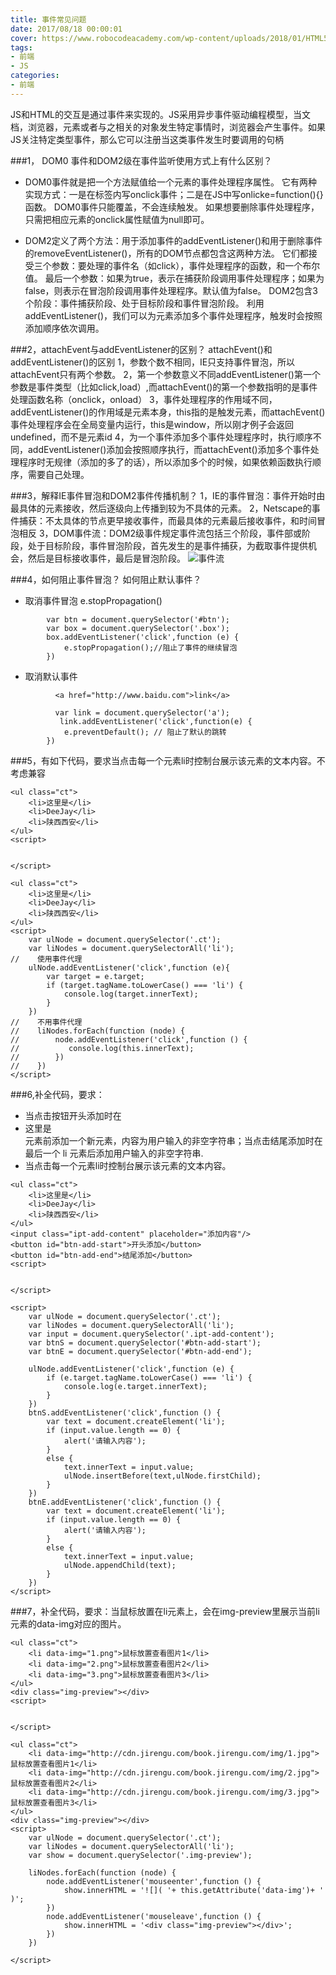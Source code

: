 ```yaml
---
title: 事件常见问题
date: 2017/08/18 00:00:01
cover: https://www.robocodeacademy.com/wp-content/uploads/2018/01/HTML5-CSS3-JS-1.jpg
tags: 
- 前端
- JS
categories: 
- 前端
---
```

JS和HTML的交互是通过事件来实现的。JS采用异步事件驱动编程模型，当文档，浏览器，元素或者与之相关的对象发生特定事情时，浏览器会产生事件。如果JS关注特定类型事件，那么它可以注册当这类事件发生时要调用的句柄

<!--more-->

###1， DOM0 事件和DOM2级在事件监听使用方式上有什么区别？

- DOM0事件就是把一个方法赋值给一个元素的事件处理程序属性。
它有两种实现方式：一是在标签内写onclick事件；二是在JS中写onlicke=function(){}函数。
DOM0事件只能覆盖，不会连续触发。
如果想要删除事件处理程序，只需把相应元素的onclick属性赋值为null即可。

- DOM2定义了两个方法：用于添加事件的addEventListener()和用于删除事件的removeEventListener()，所有的DOM节点都包含这两种方法。
它们都接受三个参数：要处理的事件名（如click），事件处理程序的函数，和一个布尔值。 最后一个参数：如果为true，表示在捕获阶段调用事件处理程序；如果为false，则表示在冒泡阶段调用事件处理程序。默认值为false。
DOM2包含3个阶段：事件捕获阶段、处于目标阶段和事件冒泡阶段。
利用addEventListener()，我们可以为元素添加多个事件处理程序，触发时会按照添加顺序依次调用。

###2，attachEvent与addEventListener的区别？
attachEvent()和addEventListener()的区别
1，参数个数不相同，IE只支持事件冒泡，所以attachEvent只有两个参数。
2，第一个参数意义不同addEventListener()第一个参数是事件类型（比如click,load）,而attachEvent()的第一个参数指明的是事件处理函数名称（onclick，onload）
3，事件处理程序的作用域不同，addEventListener()的作用域是元素本身，this指的是触发元素，而attachEvent()事件处理程序会在全局变量内运行，this是window，所以刚才例子会返回undefined，而不是元素id
4，为一个事件添加多个事件处理程序时，执行顺序不同，addEventListener()添加会按照顺序执行，而attachEvent()添加多个事件处理程序时无规律（添加的多了的话），所以添加多个的时候，如果依赖函数执行顺序，需要自己处理。


###3，解释IE事件冒泡和DOM2事件传播机制？
1，IE的事件冒泡：事件开始时由最具体的元素接收，然后逐级向上传播到较为不具体的元素。
2，Netscape的事件捕获：不太具体的节点更早接收事件，而最具体的元素最后接收事件，和时间冒泡相反
3，DOM事件流：DOM2级事件规定事件流包括三个阶段，事件部或阶段，处于目标阶段，事件冒泡阶段，首先发生的是事件捕获，为截取事件提供机会，然后是目标接收事件，最后是冒泡阶段。
![事件流](http://upload-images.jianshu.io/upload_images/7113407-fcde8ae6b1383faf.png?imageMogr2/auto-orient/strip%7CimageView2/2/w/1240)

###4，如何阻止事件冒泡？ 如何阻止默认事件？


- 取消事件冒泡  e.stopPropagation()
```
        var btn = document.querySelector('#btn');
        var box = document.querySelector('.box');
        box.addEventListener('click',function (e) {
            e.stopPropagation();//阻止了事件的继续冒泡
        })
```
- 取消默认事件
```
          <a href="http://www.baidu.com">link</a>

          var link = document.querySelector('a');
           link.addEventListener('click',function(e) {
            e.preventDefault(); // 阻止了默认的跳转
        })
```


###5，有如下代码，要求当点击每一个元素li时控制台展示该元素的文本内容。不考虑兼容
```
<ul class="ct">
    <li>这里是</li>
    <li>DeeJay</li>
    <li>陕西西安</li>
</ul>
<script>


</script>
```

```
<ul class="ct">
    <li>这里是</li>
    <li>DeeJay</li>
    <li>陕西西安</li>
</ul>
<script>
    var ulNode = document.querySelector('.ct');
    var liNodes = document.querySelectorAll('li');
//    使用事件代理
    ulNode.addEventListener('click',function (e){
        var target = e.target;
        if (target.tagName.toLowerCase() === 'li') {
            console.log(target.innerText);
        }
    })
//    不用事件代理
//    liNodes.forEach(function (node) {
//        node.addEventListener('click',function () {
//           console.log(this.innerText);
//        })
//    })
</script>
```
###6,补全代码，要求：
- 当点击按钮开头添加时在<li>这里是</li>元素前添加一个新元素，内容为用户输入的非空字符串；当点击结尾添加时在最后一个 li 元素后添加用户输入的非空字符串.
- 当点击每一个元素li时控制台展示该元素的文本内容。
```
<ul class="ct">
    <li>这里是</li>
    <li>DeeJay</li>
    <li>陕西西安</li>
</ul>
<input class="ipt-add-content" placeholder="添加内容"/>
<button id="btn-add-start">开头添加</button>
<button id="btn-add-end">结尾添加</button>
<script>


</script>
```

```
<script>
    var ulNode = document.querySelector('.ct');
    var liNodes = document.querySelectorAll('li');
    var input = document.querySelector('.ipt-add-content');
    var btnS = document.querySelector('#btn-add-start');
    var btnE = document.querySelector('#btn-add-end');

    ulNode.addEventListener('click',function (e) {
        if (e.target.tagName.toLowerCase() === 'li') {
            console.log(e.target.innerText);
        }
    })
    btnS.addEventListener('click',function () {
        var text = document.createElement('li');
        if (input.value.length == 0) {
            alert('请输入内容');
        }
        else {
            text.innerText = input.value;
            ulNode.insertBefore(text,ulNode.firstChild);
        }
    })
    btnE.addEventListener('click',function () {
        var text = document.createElement('li');
        if (input.value.length == 0) {
            alert('请输入内容');
        }
        else {
            text.innerText = input.value;
            ulNode.appendChild(text);
        }
    })
</script>
```

###7，补全代码，要求：当鼠标放置在li元素上，会在img-preview里展示当前li元素的data-img对应的图片。
```
<ul class="ct">
    <li data-img="1.png">鼠标放置查看图片1</li>
    <li data-img="2.png">鼠标放置查看图片2</li>
    <li data-img="3.png">鼠标放置查看图片3</li>
</ul>
<div class="img-preview"></div>
<script>


</script>
```
```
<ul class="ct">
    <li data-img="http://cdn.jirengu.com/book.jirengu.com/img/1.jpg">鼠标放置查看图片1</li>
    <li data-img="http://cdn.jirengu.com/book.jirengu.com/img/2.jpg">鼠标放置查看图片2</li>
    <li data-img="http://cdn.jirengu.com/book.jirengu.com/img/3.jpg">鼠标放置查看图片3</li>
</ul>
<div class="img-preview"></div>
<script>
    var ulNode = document.querySelector('.ct');
    var liNodes = document.querySelectorAll('li');
    var show = document.querySelector('.img-preview');

    liNodes.forEach(function (node) {
        node.addEventListener('mouseenter',function () {
            show.innerHTML = '![]( '+ this.getAttribute('data-img')+ ' )';
        })
        node.addEventListener('mouseleave',function () {
            show.innerHTML = '<div class="img-preview"></div>';
        })
    })

</script>
```
